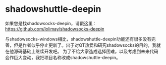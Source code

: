 # shadowshuttle-deepin
如果您是找shadowsocks-deepin，请戳这里：https://github.com/lolimay/shadowsocks-deepin

与shadowsocks-windows相比，shadowshuttle-deepin功能还有很多没有完善，但是作者似乎停止更新了。出于对QT热爱和研究shadowsocks的目的，我就在他源码基础上继续开发吧。
为了不给大家造成选择困难，以及考虑到未来代码会作巨大变动，我把项目名称改成shadowshuttle-deepin。